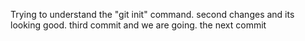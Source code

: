 Trying to understand  the "git init" command.
second changes and  its looking good.
third commit and  we are  going.
the next commit
